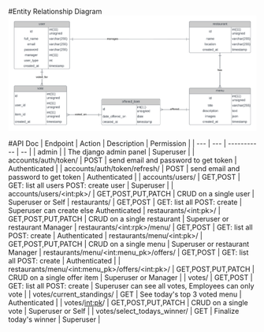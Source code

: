 #Entity Relationship Diagram
![alt text](ERD.png "ERD")

#API Doc
| Endpoint | Action | Description | Permission |
| --- | --- | ----------- | -- |
| admin | | The django admin panel | Superuser |
| accounts/auth/token/ | POST | send email and password to get token | Authenticated |
| accounts/auth/token/refresh/ | POST | send email and password to get token | Authenticated |
| accounts/users/ | GET,POST | GET: list all users POST: create user | Superuser |
| accounts/users/\<int:pk>/ | GET,POST,PUT,PATCH | CRUD on a single user | Superuser or Self
| restaurants/ | GET,POST | GET: list all POST: create | Superuser can create else Authenticated
| restaurants/\<int:pk>/ | GET,POST,PUT,PATCH | CRUD on a single restaurant | Superuser or restaurant Manager
| restaurants/\<int:rpk>/menu/ | GET,POST | GET: list all POST: create | Authenticated
| restaurants/menu/\<int:pk>/ | GET,POST,PUT,PATCH | CRUD on a single menu | Superuser or restaurant Manager
| restaurants/menu/\<int:menu_pk>/offers/ | GET,POST | GET: list all POST: create | Authenticated |
| restaurants/menu/\<int:menu_pk>/offers/\<int:pk>/ | GET,POST,PUT,PATCH | CRUD on a single offer item | Superuser or Manager |
| votes/ | GET,POST | GET: list all POST: create | Superuser can see all votes, Employees can only vote |
| votes/current_standings/ | GET | See today's top 3 voted menu | Authenticated |
| votes/<int:pk>/ | GET,POST,PUT,PATCH | CRUD on a single vote | Superuser or Self |
| votes/select_todays_winner/ | GET | Finalize today's winner | Superuser |

